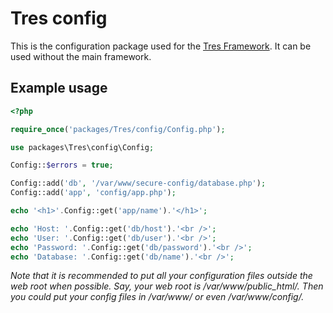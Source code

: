 Tres config
=============

This is the configuration package used for the [Tres Framework](https://github.com/pedzed/Tres). 
It can be used without the main framework.

## Example usage
```php
<?php 

require_once('packages/Tres/config/Config.php');

use packages\Tres\config\Config;

Config::$errors = true;

Config::add('db', '/var/www/secure-config/database.php');
Config::add('app', 'config/app.php');

echo '<h1>'.Config::get('app/name').'</h1>';

echo 'Host: '.Config::get('db/host').'<br />';
echo 'User: '.Config::get('db/user').'<br />';
echo 'Password: '.Config::get('db/password').'<br />';
echo 'Database: '.Config::get('db/name').'<br />';
```

*Note that it is recommended to put all your configuration files outside the web root
when possible. Say, your web root is /var/www/public_html/. Then you could put your config
files in /var/www/ or even /var/www/config/.*
